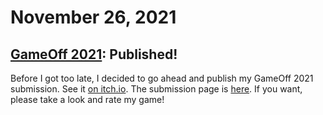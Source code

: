 # November 26, 2021

## [GameOff 2021](https://itch.io/jam/game-off-2021): Published!

Before I got too late, I decided to go ahead and publish my GameOff 2021 submission. See it [on itch.io](https://diddileija.itch.io/diddi-and-the-bugs).
The submission page is [here](https://itch.io/jam/game-off-2021/rate/1293582). If you want, please take a look and rate my game!
